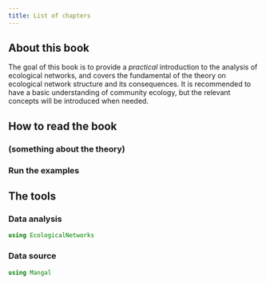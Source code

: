 ```yaml
---
title: List of chapters
---
```


## About this book

The goal of this book is to provide a *practical* introduction to the analysis
of ecological networks, and covers the fundamental of the theory on ecological
network structure and its consequences. It is recommended to have a basic
understanding of community ecology, but the relevant concepts will be introduced
when needed.

## How to read the book

### (something about the theory)

### Run the examples

## The tools

### Data analysis

```julia
using EcologicalNetworks
```

### Data source

```julia
using Mangal
```
